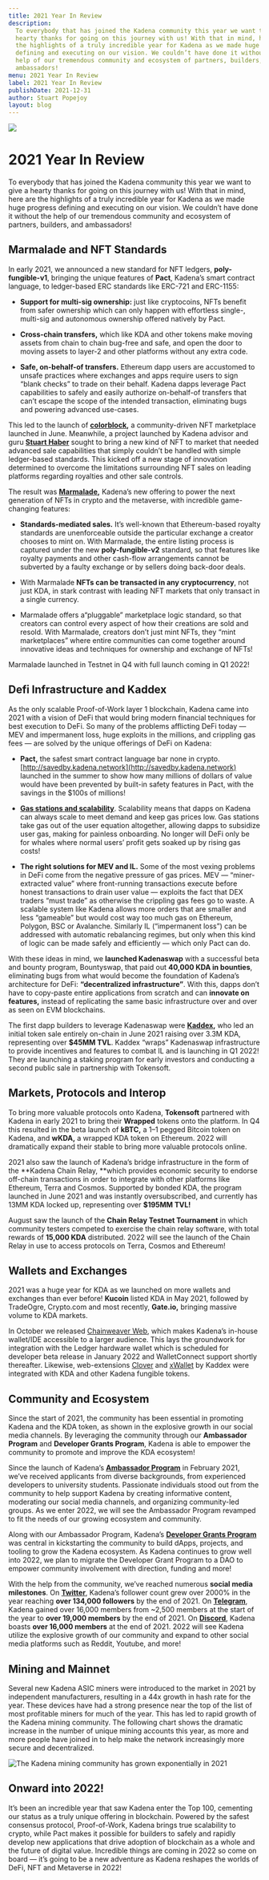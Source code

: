 ```yaml
---
title: 2021 Year In Review
description:
  To everybody that has joined the Kadena community this year we want to give a
  hearty thanks for going on this journey with us! With that in mind, here are
  the highlights of a truly incredible year for Kadena as we made huge progress
  defining and executing on our vision. We couldn’t have done it without the
  help of our tremendous community and ecosystem of partners, builders, and
  ambassadors!
menu: 2021 Year In Review
label: 2021 Year In Review
publishDate: 2021-12-31
author: Stuart Popejoy
layout: blog
---
```


![](/assets/blog/1_2140ssAmZmFe0EWflQspAQ.webp)

# 2021 Year In Review

To everybody that has joined the Kadena community this year we want to give a
hearty thanks for going on this journey with us! With that in mind, here are the
highlights of a truly incredible year for Kadena as we made huge progress
defining and executing on our vision. We couldn’t have done it without the help
of our tremendous community and ecosystem of partners, builders, and
ambassadors!

## Marmalade and NFT Standards

In early 2021, we announced a new standard for NFT ledgers,
**poly-fungible-v1**, bringing the unique features of **Pact**, Kadena’s smart
contract language, to ledger-based ERC standards like ERC-721 and ERC-1155:

- **Support for multi-sig ownership:** just like cryptocoins, NFTs benefit from
  safer ownership which can only happen with effortless single-, multi-sig and
  autonomous ownership offered natively by Pact.

- **Cross-chain transfers,** which like KDA and other tokens make moving assets
  from chain to chain bug-free and safe, and open the door to moving assets to
  layer-2 and other platforms without any extra code.

- **Safe, on-behalf-of transfers.** Ethereum dapp users are accustomed to unsafe
  practices where exchanges and apps require users to sign “blank checks” to
  trade on their behalf. Kadena dapps leverage Pact capabilities to safely and
  easily authorize on-behalf-of transfers that can’t escape the scope of the
  intended transaction, eliminating bugs and powering advanced use-cases.

This led to the launch of **[colorblock](https://colorblock.art/),** a
community-driven NFT marketplace launched in June. Meanwhile, a project launched
by Kadena advisor and guru **[Stuart Haber](https://immutablerecord.com/)**
sought to bring a new kind of NFT to market that needed advanced sale
capabilities that simply couldn’t be handled with simple ledger-based standards.
This kicked off a new stage of innovation determined to overcome the limitations
surrounding NFT sales on leading platforms regarding royalties and other sale
controls.

The result was **[Marmalade](https://marmalade.art/),** Kadena’s new offering to
power the next generation of NFTs in crypto and the metaverse, with incredible
game-changing features:

- **Standards-mediated sales.** It’s well-known that Ethereum-based royalty
  standards are unenforceable outside the particular exchange a creator chooses
  to mint on. With Marmalade, the entire listing process is captured under the
  new **poly-fungible-v2** standard, so that features like royalty payments and
  other cash-flow arrangements cannot be subverted by a faulty exchange or by
  sellers doing back-door deals.

- With Marmalade **NFTs can be transacted in any cryptocurrency**, not just KDA,
  in stark contrast with leading NFT markets that only transact in a single
  currency.

- Marmalade offers a“pluggable” marketplace logic standard, so that creators can
  control every aspect of how their creations are sold and resold. With
  Marmalade, creators don’t just mint NFTs, they “mint marketplaces” where
  entire communities can come together around innovative ideas and techniques
  for ownership and exchange of NFTs!

Marmalade launched in Testnet in Q4 with full launch coming in Q1 2022!

## Defi Infrastructure and Kaddex

As the only scalable Proof-of-Work layer 1 blockchain, Kadena came into 2021
with a vision of DeFi that would bring modern financial techniques for best
execution to DeFi. So many of the problems afflicting DeFi today — MEV and
impermanent loss, huge exploits in the millions, and crippling gas fees — are
solved by the unique offerings of DeFi on Kadena:

- **Pact,** the safest smart contract language bar none in crypto.
  [http://savedby.kadena.network](http://savedby.kadena.network) launched in the
  summer to show how many millions of dollars of value would have been prevented
  by built-in safety features in Pact, with the savings in the $100s of
  millions!

- **[Gas stations and scalability](https://medium.com/kadena-io/the-first-crypto-gas-station-is-now-on-kadenas-blockchain-6dc43b4b3836)**.
  Scalability means that dapps on Kadena can always scale to meet demand and
  keep gas prices low. Gas stations take gas out of the user equation
  altogether, allowing dapps to subsidize user gas, making for painless
  onboarding. No longer will DeFi only be for whales where normal users’ profit
  gets soaked up by rising gas costs!

- **The right solutions for MEV and IL.** Some of the most vexing problems in
  DeFi come from the negative pressure of gas prices. MEV — “miner-extracted
  value” where front-running transactions execute before honest transactions to
  drain user value — exploits the fact that DEX traders “must trade” as
  otherwise the crippling gas fees go to waste. A scalable system like Kadena
  allows more orders that are smaller and less “gameable” but would cost way too
  much gas on Ethereum, Polygon, BSC or Avalanche. Similarly IL (“impermanent
  loss”) can be addressed with automatic rebalancing regimes, but only when this
  kind of logic can be made safely and efficiently — which only Pact can do.

With these ideas in mind, we **launched Kadenaswap** with a successful beta and
bounty program, Bountyswap, that paid out **40,000 KDA in bounties**,
eliminating bugs from what would become the foundation of Kadena’s architecture
for DeFi: **“decentralized infrastructure”**. With this, dapps don’t have to
copy-paste entire applications from scratch and can **innovate on features,**
instead of replicating the same basic infrastructure over and over as seen on
EVM blockchains.

The first dapp builders to leverage Kadenaswap were
**[Kaddex](https://kaddex.com/),** who led an initial token sale entirely
on-chain in June 2021 raising over 3.3M KDA, representing over **$45MM TVL**.
Kaddex “wraps” Kadenaswap infrastructure to provide incentives and features to
combat IL and is launching in Q1 2022! They are launching a staking program for
early investors and conducting a second public sale in partnership with
Tokensoft.

## Markets, Protocols and Interop

To bring more valuable protocols onto Kadena, **Tokensoft** partnered with
Kadena in early 2021 to bring their **Wrapped** tokens onto the platform. In Q4
this resulted in the beta launch of **kBTC,** a 1–1 pegged Bitcoin token on
Kadena, and **wKDA,** a wrapped KDA token on Ethereum. 2022 will dramatically
expand their stable to bring more valuable protocols online.

2021 also saw the launch of Kadena’s bridge infrastructure in the form of the
**Kadena Chain Relay, **which provides economic security to endorse off-chain
transactions in order to integrate with other platforms like Ethereum, Terra and
Cosmos. Supported by bonded KDA, the program launched in June 2021 and was
instantly oversubscribed, and currently has 13MM KDA locked up, representing
over **$195MM TVL!**

August saw the launch of the **Chain Relay Testnet Tournament** in which
community testers competed to exercise the chain relay software, with total
rewards of **15,000 KDA** distributed. 2022 will see the launch of the Chain
Relay in use to access protocols on Terra, Cosmos and Ethereum!

## Wallets and Exchanges

2021 was a huge year for KDA as we launched on more wallets and exchanges than
ever before! **Kucoin** listed KDA in May 2021, followed by TradeOgre,
Crypto.com and most recently, **Gate.io,** bringing massive volume to KDA
markets.

In October we released [Chainweaver Web](https://chainweaver.kadena.network/),
which makes Kadena’s in-house wallet/IDE accessible to a larger audience. This
lays the groundwork for integration with the Ledger hardware wallet which is
scheduled for developer beta release in January 2022 and WalletConnect support
shortly thereafter. Likewise, web-extensions [Clover](https://clover.finance/)
and [xWallet](https://xwallet.kaddex.com/) by Kaddex were integrated with KDA
and other Kadena fungible tokens.

## Community and Ecosystem

Since the start of 2021, the community has been essential in promoting Kadena
and the KDA token, as shown in the explosive growth in our social media
channels. By leveraging the community through our **Ambassador Program** and
**Developer Grants Program**, Kadena is able to empower the community to promote
and improve the KDA ecosystem!

Since the launch of Kadena’s
**[Ambassador Program](./kadena-ambassador-program-launch-2021-02-23)** in
February 2021, we’ve received applicants from diverse backgrounds, from
experienced developers to university students. Passionate individuals stood out
from the community to help support Kadena by creating informative content,
moderating our social media channels, and organizing community-led groups. As we
enter 2022, we will see the Ambassador Program revamped to fit the needs of our
growing ecosystem and community.

Along with our Ambassador Program, Kadena’s
**[Developer Grants Program](https://github.com/kadena-io/technical-grants)**
was central in kickstarting the community to build dApps, projects, and tooling
to grow the Kadena ecosystem. As Kadena continues to grow well into 2022, we
plan to migrate the Developer Grant Program to a DAO to empower community
involvement with direction, funding and more!

With the help from the community, we’ve reached numerous **social media
milestones**. On **[Twitter](https://twitter.com/kadena_io)**, Kadena’s follower
count grew over 2000% in the year reaching **over 134,000 followers** by the end
of 2021. On **[Telegram](https://t.me/kadena_io)**, Kadena gained over 16,000
members from ~2,500 members at the start of the year to **over 19,000 members**
by the end of 2021. On **[Discord](https://discord.io/kadena)**, Kadena boasts
**over 16,000 members** at the end of 2021. 2022 will see Kadena utilize the
explosive growth of our community and expand to other social media platforms
such as Reddit, Youtube, and more!

## Mining and Mainnet

Several new Kadena ASIC miners were introduced to the market in 2021 by
independent manufacturers, resulting in a 44x growth in hash rate for the year.
These devices have had a strong presence near the top of the list of most
profitable miners for much of the year. This has led to rapid growth of the
Kadena mining community. The following chart shows the dramatic increase in the
number of unique mining accounts this year, as more and more people have joined
in to help make the network increasingly more secure and decentralized.

![The Kadena mining community has grown exponentially in 2021](/assets/blog/1_OWhg_s7f7DBG_BnZpsyIGQ.webp)

## Onward into 2022!

It’s been an incredible year that saw Kadena enter the Top 100, cementing our
status as a truly unique offering in blockchain. Powered by the safest consensus
protocol, Proof-of-Work, Kadena brings true scalability to crypto, while Pact
makes it possible for builders to safely and rapidly develop new applications
that drive adoption of blockchain as a whole and the future of digital value.
Incredible things are coming in 2022 so come on board — it’s going to be a new
adventure as Kadena reshapes the worlds of DeFi, NFT and Metaverse in 2022!
